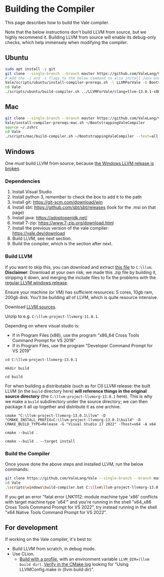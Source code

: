 # Building the Compiler

This page describes how to build the Vale compiler.

Note that the below instructions don't build LLVM from source, but we highly recommend it. Building LLVM from source will enable its debug-only checks, which help immensely when modifying the compiler.


## Ubuntu

```sh
sudo apt install -y git
git clone --single-branch --branch master https://github.com/ValeLang/Vale
# Add the -j and -s flags to the below command to also install Java and SBT from external APT repositories
Vale/scripts/ubuntu/install-compiler-prereqs.sh -l LLVMForVale -b BootstrappingValeCompiler
cd Vale
./scripts/ubuntu/build-compiler.sh ../LLVMForVale/clang+llvm-13.0.1-x86_64-linux-gnu-ubuntu-18.04 ../BootstrappingValeCompiler --test=all ./scripts/VERSION

```


## Mac

```sh
git clone --single-branch --branch master https://github.com/ValeLang/Vale
Vale/install-compiler-prereqs-mac.sh ~/BootstrappingValeCompiler
source ~/.zshrc
cd Vale
./scripts/mac/build-compiler.sh ~/BootstrappingValeCompiler --test=all ./scripts/VERSION
```


## Windows

One *must* build LLVM from source, because [the Windows LLVM release is broken](https://bugs.llvm.org/show_bug.cgi?id=28677).


### Dependencies

 1. Install Visual Studio
 1. Install python 3, remember to check the box to add it to the path
 1. Install git: https://git-scm.com/download/win
 1. Install sbt: https://github.com/sbt/sbt/releases (look for the .msi on that page)
 1. Install java: https://adoptopenjdk.net/
 1. Install 7-zip: https://www.7-zip.org/download.html
 1. Install the previous version of the vale compiler: https://vale.dev/download
 1. Build LLVM, see next section.
 1. Build the compiler, which is the section after next.


### Build LLVM

If you want to skip this, you can download and extract [this file](https://github.com/Verdagon/LLVM13WinMinimal/releases/download/v1.1/llvm-project-llvmorg-13.0.1.zip) to `C:\llvm`. **Disclaimer**: Download at your own risk; we made this .zip file by building it, stripping it down, and merging the include files to fix the problems with the [regular LLVM windows release](https://bugs.llvm.org/show_bug.cgi?id=28677).

Ensure your machine (or VM) has sufficient resources: 5 cores, 10gb ram, 200gb disk. You'll be building all of LLVM, which is quite resource intensive.

Download [LLVM sources](https://github.com/llvm/llvm-project/releases).

Unzip to e.g. `C:\llvm-project-llvmorg-11.0.1`.

Depending on where visual studio is:

 * If in Program Files (x86), use the program "x86_64 Cross Tools Command Prompt for VS 2019"
 * If in Program Files, use the program "Developer Command Prompt for VS 2019"

`cd C:\llvm-project-llvmorg-13.0.1`

`mkdir build`

`cd build`

For when building a distributable (such as for CI) LLVM release: the built LLVM (in the `build` directory here) **will reference things in the original source directory** (the `C:\llvm-project-llvmorg-13.0.1` here). This is why we make a `build` subdirectory under the source directory; we can then package it all up together and distribute it as one archive.

`cmake "C:\llvm-project-llvmorg-13.0.1\llvm" -D "CMAKE_INSTALL_PREFIX=C:\llvm-project-llvmorg-13.0.1\build" -D CMAKE_BUILD_TYPE=Release -G "Visual Studio 17 2022" -Thost=x64 -A x64`

`cmake --build .`

`cmake --build . --target install`


### Build the Compiler

Once youve done the above steps and installed LLVM, run the below commands:

```sh
git clone https://github.com/ValeLang/Vale --single-branch --branch master
cd Vale
.\scripts\windows\build-compiler.bat C:\llvm\llvm-project-llvmorg-13.0.1 C:\OldValeCompiler --test=all ./scripts/VERSION
```

If you get an error "fatal error LNK1112: module machine type 'x86' conflicts with target machine type 'x64'" and you're running in the shell "x64_x86 Cross Tools Command Prompt for VS 2022", try instead running in the shell "x64 Native Tools Command Prompt for VS 2022".


## For development

If working on the Vale compiler, it's best to:

 * Build LLVM from scratch, in debug mode.
 * Use CLion.
    * [Build with a profile](https://www.jetbrains.com/help/clion/cmake-profile.html#CMakeProfileSwitcher), with an environment variable `LLVM_DIR=(llvm build dir)`. [Verify in the CMake log](https://stackoverflow.com/a/34772936/1424454) looking for "Using LLVMConfig.make in (llvm build dir)".

